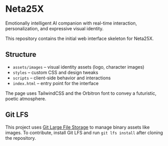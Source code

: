 # Neta25X

Emotionally intelligent AI companion with real-time interaction, personalization, and expressive visual identity.

This repository contains the initial web interface skeleton for Neta25X.

## Structure

- `assets/images` – visual identity assets (logo, character images)
- `styles` – custom CSS and design tweaks
- `scripts` – client-side behavior and interactions
- `index.html` – entry point for the interface

The page uses TailwindCSS and the Orbitron font to convey a futuristic, poetic atmosphere.

## Git LFS
This project uses [Git Large File Storage](https://git-lfs.github.com/) to manage binary assets like images. To contribute, install Git LFS and run `git lfs install` after cloning the repository.
